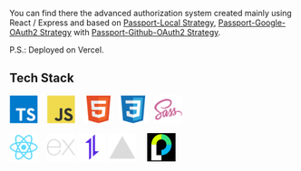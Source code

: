 You can find there the advanced authorization system created mainly using React / Express and based on [Passport-Local Strategy](https://github.com/jaredhanson/passport-local), [Passport-Google-OAuth2 Strategy](https://github.com/jaredhanson/passport-google-oauth2) with [Passport-Github-OAuth2 Strategy](https://github.com/cfsghost/passport-github).

P.S.: Deployed on Vercel.

## Tech Stack

<img src="./assets/typescript.svg" width=50 />&nbsp;&nbsp;&nbsp;
<img src="./assets/javascript.svg" width=50 />&nbsp;&nbsp;&nbsp;
<img src="./assets/html5.svg" width=50 />&nbsp;&nbsp;
<img src="./assets/css3.svg" width=50 />&nbsp;&nbsp;
<img src="./assets/sass.svg" width=50 />

<img src="./assets/react.svg" width=50 />&nbsp;&nbsp;&nbsp;
<img src="./assets/express.svg" width=50 />
<img src="./assets/axios.svg" width=50 />
<img src="./assets/vercel.svg" width=50 />&nbsp;&nbsp;&nbsp;&nbsp;
<img src="./assets/passport.png" width=50 />
